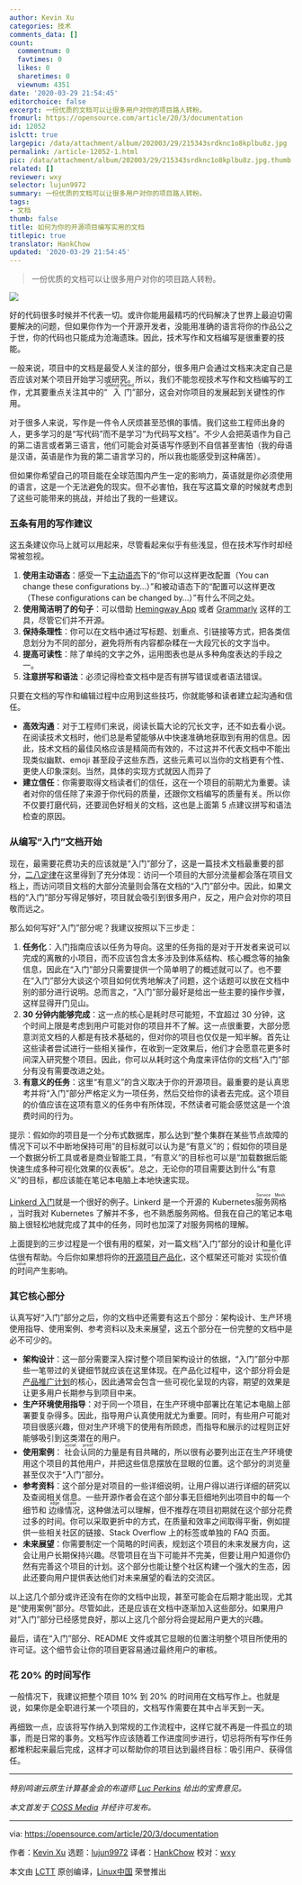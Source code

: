 ```yaml
---
author: Kevin Xu
categories: 技术
comments_data: []
count:
  commentnum: 0
  favtimes: 0
  likes: 0
  sharetimes: 0
  viewnum: 4351
date: '2020-03-29 21:54:45'
editorchoice: false
excerpt: 一份优质的文档可以让很多用户对你的项目路人转粉。
fromurl: https://opensource.com/article/20/3/documentation
id: 12052
islctt: true
largepic: /data/attachment/album/202003/29/215343srdknc1o8kplbu8z.jpg
permalink: /article-12052-1.html
pic: /data/attachment/album/202003/29/215343srdknc1o8kplbu8z.jpg.thumb.jpg
related: []
reviewer: wxy
selector: lujun9972
summary: 一份优质的文档可以让很多用户对你的项目路人转粉。
tags:
- 文档
thumb: false
title: 如何为你的开源项目编写实用的文档
titlepic: true
translator: HankChow
updated: '2020-03-29 21:54:45'
---
```



> 
> 一份优质的文档可以让很多用户对你的项目路人转粉。
> 
> 
> 


![](/data/attachment/album/202003/29/215343srdknc1o8kplbu8z.jpg)


好的代码很多时候并不代表一切。或许你能用最精巧的代码解决了世界上最迫切需要解决的问题，但如果你作为一个开源开发者，没能用准确的语言将你的作品公之于世，你的代码也只能成为沧海遗珠。因此，技术写作和文档编写是很重要的技能。


一般来说，项目中的文档是最受人关注的部分，很多用户会通过文档来决定自己是否应该对某个项目开始学习或研究。所以，我们不能忽视技术写作和文档编写的工作，尤其要重点关注其中的“<ruby> 入门 <rt>  Getting Started </rt></ruby>”部分，这会对你项目的发展起到关键性的作用。


对于很多人来说，写作是一件令人厌烦甚至恐惧的事情。我们这些工程师出身的人，更多学习的是“写代码”而不是学习“为代码写文档”。不少人会把英语作为自己的第二语言或者第三语言，他们可能会对英语写作感到不自信甚至害怕（我的母语是汉语，英语是作为我的第二语言学习的，所以我也能感受到这种痛苦）。


但如果你希望自己的项目能在全球范围内产生一定的影响力，英语就是你必须使用的语言，这是一个无法避免的现实。但不必害怕，我在写这篇文章的时候就考虑到了这些可能带来的挑战，并给出了我的一些建议。


### 五条有用的写作建议


这五条建议你马上就可以用起来，尽管看起来似乎有些浅显，但在技术写作时却经常被忽视。


1. **使用主动语态**：感受一下[主动语态](https://www.grammar-monster.com/glossary/active_voice.htm)下的“你可以这样更改配置（You can change these configurations by…）”和被动语态下的“配置可以这样更改（These configurations can be changed by…）”有什么不同之处。
2. **使用简洁明了的句子**：可以借助 [Hemingway App](http://www.hemingwayapp.com/) 或者 [Grammarly](https://www.grammarly.com/) 这样的工具，尽管它们并不开源。
3. **保持条理性**：你可以在文档中通过写标题、划重点、引链接等方式，把各类信息划分为不同的部分，避免将所有内容都杂糅在一大段冗长的文字当中。
4. **提高可读性**：除了单纯的文字之外，运用图表也是从多种角度表达的手段之一。
5. **注意拼写和语法**：必须记得检查文档中是否有拼写错误或者语法错误。


只要在文档的写作和编辑过程中应用到这些技巧，你就能够和读者建立起沟通和信任。


* **高效沟通**：对于工程师们来说，阅读长篇大论的冗长文字，还不如去看小说。在阅读技术文档时，他们总是希望能够从中快速准确地获取到有用的信息。因此，技术文档的最佳风格应该是精简而有效的，不过这并不代表文档中不能出现类似幽默、emoji 甚至段子这些东西，这些元素可以当你的文档更有个性、更使人印象深刻。当然，具体的实现方式就因人而异了
* **建立信任**：你需要取得文档读者们的信任，这在一个项目的前期尤为重要。读者对你的信任除了来源于你代码的质量，还跟你文档编写的质量有关。所以你不仅要打磨代码，还要润色好相关的文档，这也是上面第 5 点建议拼写和语法检查的原因。


### 从编写“入门”文档开始


现在，最需要花费功夫的应该就是“入门”部分了，这是一篇技术文档最重要的部分，[二八定律](https://en.wikipedia.org/wiki/Pareto_principle)在这里得到了充分体现：访问一个项目的大部分流量都会落在项目文档上，而访问项目文档的大部分流量则会落在文档的“入门”部分中。因此，如果文档的“入门”部分写得足够好，项目就会吸引到很多用户，反之，用户会对你的项目敬而远之。


那么如何写好“入门”部分呢？我建议按照以下三步走：


1. **任务化**：入门指南应该以任务为导向。这里的任务指的是对于开发者来说可以完成的离散的小项目，而不应该包含太多涉及到体系结构、核心概念等的抽象信息，因此在“入门”部分只需要提供一个简单明了的概述就可以了。也不要在“入门”部分大谈这个项目如何优秀地解决了问题，这个话题可以放在文档中别的部分进行说明。总而言之，“入门”部分最好是给出一些主要的操作步骤，这样显得开门见山。
2. **30 分钟内能够完成**：这一点的核心是耗时尽可能短，不宜超过 30 分钟，这个时间上限是考虑到用户可能对你的项目并不了解。这一点很重要，大部分愿意浏览文档的人都是有技术基础的，但对你的项目也仅仅是一知半解。首先让这些读者尝试进行一些相关操作，在收到一定效果后，他们才会愿意花更多时间深入研究整个项目。因此，你可以从耗时这个角度来评估你的文档“入门”部分有没有需要改进之处。
3. **有意义的任务**：这里“有意义”的含义取决于你的开源项目。最重要的是认真思考并将“入门”部分严格定义为一项任务，然后交给你的读者去完成。这个项目的价值应该在这项有意义的任务中有所体现，不然读者可能会感觉这是一个浪费时间的行为。


提示：假如你的项目是一个分布式数据库，那么达到“整个集群在某些节点故障的情况下可以不中断地保持可用”的目标就可以认为是“有意义”的；假如你的项目是一个数据分析工具或者是商业智能工具，“有意义”的目标也可以是“加载数据后能快速生成多种可视化效果的仪表板”。总之，无论你的项目需要达到什么“有意义”的目标，都应该能在笔记本电脑上本地快速实现。


[Linkerd 入门](https://linkerd.io/2/getting-started/)就是一个很好的例子。Linkerd 是一个开源的 Kubernetes <ruby> 服务网格 <rt>  Service Mesh </rt></ruby>，当时我对 Kubernetes 了解并不多，也不熟悉服务网格。但我在自己的笔记本电脑上很轻松地就完成了其中的任务，同时也加深了对服务网格的理解。


上面提到的三步过程是一个很有用的框架，对一篇文档“入门”部分的设计和量化评估很有帮助。今后你如果想将你的[开源项目产品化](https://opensource.com/article/19/11/products-open-source-projects)，这个框架还可能对<ruby> 实现价值的时间 <rt>  time-to-value </rt></ruby>产生影响。


### 其它核心部分


认真写好“入门”部分之后，你的文档中还需要有这五个部分：架构设计、生产环境使用指导、使用案例、参考资料以及未来展望，这五个部分在一份完整的文档中是必不可少的。


* **架构设计**：这一部分需要深入探讨整个项目架构设计的依据，“入门”部分中那些一笔带过的关键细节就应该在这里体现。在产品化过程中，这个部分将会是[产品推广计划](https://opensource.com/article/20/2/product-marketing-open-source-project)的核心，因此通常会包含一些可视化呈现的内容，期望的效果是让更多用户长期参与到项目中来。
* **生产环境使用指导**：对于同一个项目，在生产环境中部署比在笔记本电脑上部署要复杂得多。因此，指导用户认真使用就尤为重要。同时，有些用户可能对项目很感兴趣，但对生产环境下的使用有所顾虑，而指导和展示的过程则正好能够吸引到这类潜在的用户。
* **使用案例**：<ruby> 社会认同 <rt>  social proof </rt></ruby>的力量是有目共睹的，所以很有必要列出正在生产环境使用这个项目的其他用户，并把这些信息摆放在显眼的位置。这个部分的浏览量甚至仅次于“入门”部分。
* **参考资料**：这个部分是对项目的一些详细说明，让用户得以进行详细的研究以及查阅相关信息。一些开源作者会在这个部分事无巨细地列出项目中的每一个细节和<ruby> 边缘情况 <rt>  edge case </rt></ruby>，这种做法可以理解，但不推荐在项目初期就在这个部分花费过多的时间。你可以采取更折中的方式，在质量和效率之间取得平衡，例如提供一些相关社区的链接、Stack Overflow 上的标签或单独的 FAQ 页面。
* **未来展望**：你需要制定一个简略的时间表，规划这个项目的未来发展方向，这会让用户长期保持兴趣。尽管项目在当下可能并不完美，但要让用户知道你仍然有完善这个项目的计划。这个部分也能让整个社区构建一个强大的生态，因此还要向用户提供表达他们对未来展望的看法的交流区。


以上这几个部分或许还没有在你的文档中出现，甚至可能会在后期才能出现，尤其是“使用案例”部分。尽管如此，还是应该在文档中逐渐加入这些部分。如果用户对“入门”部分已经感觉良好，那以上这几个部分将会提起用户更大的兴趣。


最后，请在“入门”部分、README 文件或其它显眼的位置注明整个项目所使用的许可证。这个细节会让你的项目更容易通过最终用户的审核。


### 花 20% 的时间写作


一般情况下，我建议把整个项目 10% 到 20% 的时间用在文档写作上。也就是说，如果你是全职进行某一个项目的，文档写作需要在其中占半天到一天。


再细致一点，应该将写作纳入到常规的工作流程中，这样它就不再是一件孤立的琐事，而是日常的事务。文档写作应该随着工作进度同步进行，切忌将所有写作任务都堆积起来最后完成，这样才可以帮助你的项目达到最终目标：吸引用户、获得信任。




---


*特别鸣谢云原生计算基金会的布道师 [Luc Perkins](https://twitter.com/lucperkins) 给出的宝贵意见。*


*本文首发于 [COSS Media](https://coss.media/open-source-documentation-technical-writing-101/) 并经许可发布。*




---


via: <https://opensource.com/article/20/3/documentation>


作者：[Kevin Xu](https://opensource.com/users/kevin-xu) 选题：[lujun9972](https://github.com/lujun9972) 译者：[HankChow](https://github.com/HankChow) 校对：[wxy](https://github.com/wxy)


本文由 [LCTT](https://github.com/LCTT/TranslateProject) 原创编译，[Linux中国](https://linux.cn/) 荣誉推出